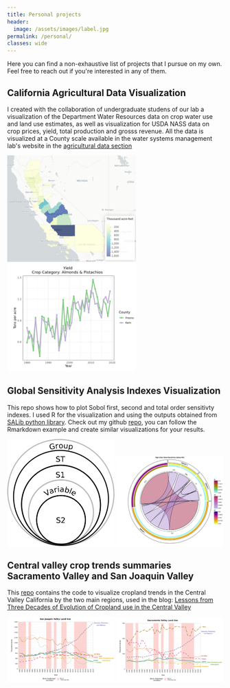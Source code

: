 ```yaml
---
title: Personal projects
header:
  image: /assets/images/label.jpg
permalink: /personal/
classes: wide
---
```


Here you can find a non-exhaustive list of projects that I pursue on my own. Feel free 
to reach out if you're interested in any of them.

## California Agricultural Data Visualization

I created with the collaboration of undergraduate studens of our lab a visualization of the Department Water Resources data on crop water use and land use estimates, as well as visualization for USDA NASS data on crop prices, yield, total production and grosss revenue. All the data is visualized at a County scale available in the water systems management lab's website in the [agricultural data section](https://wsm.ucmerced.edu/agricultural-data/)


<img src="/assets/images/map.png" alt="drawing" width="300"/>
<img src="/assets/images/plot.png" alt="drawing" width="300"/>

## Global Sensitivity Analysis Indexes Visualization 

This repo shows how to plot Sobol first, second and total order sensitivty indexes. I used R for the visualization and using the outputs obtained from [SALib python library](https://salib.readthedocs.io/en/latest/). Check out my github [repo](https://github.com/josemrodriguezf/Global_sensitivity_analysis_visualization), you can follow the Rmarkdown example and create similar visualizations for your results. 


<p float="left">  
    <img src="/assets/images/chord_diagram_legend.png" alt="drawing" width="250" style="background-color:white;">
    <img src="/assets/images/EXAMPLE.png" alt="drawing" width="250" style="background-color:white;">
</p> 



## Central valley crop trends summaries Sacramento Valley and San Joaquin Valley

This [repo](https://github.com/josemrodriguezf/Summaries_Central_Valley) contains the code to visualize cropland trends in the Central Valley California by the two main regions, used in the blog:  [Lessons from Three Decades of Evolution of Cropland use in the Central Valley](https://californiawaterblog.com/2021/09/05/lessons-from-three-decades-of-evolution-of-cropland-use-in-the-central-valley/)

<p float="left">  
    <img src="/assets/images/plotsjv.png" alt="drawing" width="250" />
    <img src="/assets/images/sacv.png" alt="drawing" width="250" />
</p> 




